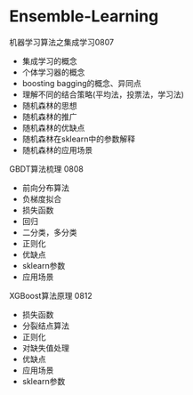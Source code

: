 # Ensemble-Learning
机器学习算法之集成学习0807

- 集成学习的概念 
- 个体学习器的概念
- boosting bagging的概念、异同点
- 理解不同的结合策略(平均法，投票法，学习法)
- 随机森林的思想
- 随机森林的推广
- 随机森林的优缺点
- 随机森林在sklearn中的参数解释
- 随机森林的应用场景

GBDT算法梳理 0808
- 前向分布算法
- 负梯度拟合
- 损失函数
- 回归
- 二分类，多分类
- 正则化
- 优缺点
- sklearn参数
- 应用场景

XGBoost算法原理 0812
- 损失函数
- 分裂结点算法
- 正则化
- 对缺失值处理
- 优缺点
- 应用场景
- sklearn参数
